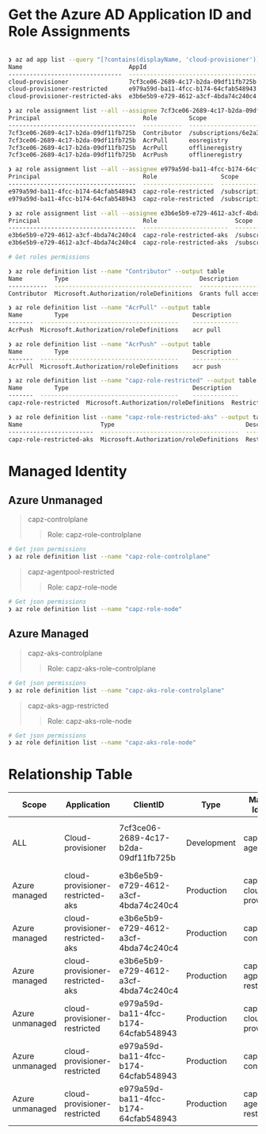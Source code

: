 # Get the Azure AD Application ID and Role Assignments

```bash

❯ az ad app list --query "[?contains(displayName, 'cloud-provisioner')].{name:displayName, appId:appId} | sort_by(@, &name)" --output table
Name                              AppId
--------------------------------  ------------------------------------
cloud-provisioner                 7cf3ce06-2689-4c17-b2da-09df11fb725b  
cloud-provisioner-restricted      e979a59d-ba11-4fcc-b174-64cfab548943  
cloud-provisioner-restricted-aks  e3b6e5b9-e729-4612-a3cf-4bda74c240c4  

❯ az role assignment list --all --assignee 7cf3ce06-2689-4c17-b2da-09df11fb725b --query "[].{Principal:principalName, Role:roleDefinitionName, Scope:scope}" --output table
Principal                             Role         Scope
------------------------------------  -----------  ---------------------------------------------------------------------------------------------------------------------------------------
7cf3ce06-2689-4c17-b2da-09df11fb725b  Contributor  /subscriptions/6e2a38cd-ef16-47b3-a75e-5a4960cedf65
7cf3ce06-2689-4c17-b2da-09df11fb725b  AcrPull      eosregistry
7cf3ce06-2689-4c17-b2da-09df11fb725b  AcrPull      offlineregistry
7cf3ce06-2689-4c17-b2da-09df11fb725b  AcrPush      offlineregistry

❯ az role assignment list --all --assignee e979a59d-ba11-4fcc-b174-64cfab548943 --query "[].{Principal:principalName, Role:roleDefinitionName, Scope:scope}" --output table
Principal                             Role                  Scope
------------------------------------  --------------------  -----------------------------------------------------------------------
e979a59d-ba11-4fcc-b174-64cfab548943  capz-role-restricted  /subscriptions/6e2a38cd-ef16-47b3-a75e-5a4960cedf65/resourceGroups/capz
e979a59d-ba11-4fcc-b174-64cfab548943  capz-role-restricted  /subscriptions/6e2a38cd-ef16-47b3-a75e-5a4960cedf65

❯ az role assignment list --all --assignee e3b6e5b9-e729-4612-a3cf-4bda74c240c4 --query "[].{Principal:principalName, Role:roleDefinitionName, Scope:scope}" --output table
Principal                             Role                      Scope
------------------------------------  ------------------------  -----------------------------------------------------------------------
e3b6e5b9-e729-4612-a3cf-4bda74c240c4  capz-role-restricted-aks  /subscriptions/6e2a38cd-ef16-47b3-a75e-5a4960cedf65/resourceGroups/capz
e3b6e5b9-e729-4612-a3cf-4bda74c240c4  capz-role-restricted-aks  /subscriptions/6e2a38cd-ef16-47b3-a75e-5a4960cedf65

# Get roles permissions

❯ az role definition list --name "Contributor" --output table
Name         Type                                     Description
-----------  ---------------------------------------  -------------------------------------------------------------------------------------------------------------------------------------------------------------------
Contributor  Microsoft.Authorization/roleDefinitions  Grants full access to manage all resources, but does not allow you to assign roles in Azure RBAC, manage assignments in Azure Blueprints, or share image galleries.

❯ az role definition list --name "AcrPull" --output table
Name         Type                                   Description
-------  ---------------------------------------    -------------
AcrPush  Microsoft.Authorization/roleDefinitions    acr pull

❯ az role definition list --name "AcrPush" --output table
Name         Type                                   Description
-------  ---------------------------------------    -------------
AcrPull  Microsoft.Authorization/roleDefinitions    acr push

❯ az role definition list --name "capz-role-restricted" --output table
Name         Type                                   Description
-------  ---------------------------------------    -------------
capz-role-restricted  Microsoft.Authorization/roleDefinitions  Restricted role for cloud-provisioner unmanaged

❯ az role definition list --name "capz-role-restricted-aks" --output table
Name                      Type                                     Description
------------------------  ---------------------------------------  ----------------------------
capz-role-restricted-aks  Microsoft.Authorization/roleDefinitions  Restricted role for cloud-provisioner aks

```

# Managed Identity

## Azure Unmanaged

> capz-controlplane  
>> Role: capz-role-controlplane
```bash
# Get json permissions
❯ az role definition list --name "capz-role-controlplane"
```

> capz-agentpool-restricted
>> Role: capz-role-node
```bash
# Get json permissions
❯ az role definition list --name "capz-role-node"
```

## Azure Managed

> capz-aks-controlplane  
>> Role: capz-aks-role-controlplane
```bash
# Get json permissions
❯ az role definition list --name "capz-aks-role-controlplane"
```

> capz-aks-agp-restricted
>> Role: capz-aks-role-node
```bash
# Get json permissions
❯ az role definition list --name "capz-aks-role-node"
```

# Relationship Table
| Scope   |	Application |	ClientID    |	Type	|   Managed Identity    |	Role    |	spec    |
| ---     |	---         |	---         |	---	|   ---                 |	---     |	---        |
| ALL	    |Cloud-provisioner|7cf3ce06-2689-4c17-b2da-09df11fb725b|Development|capz-agentpool|AcrPull, Managed Identity Operator, Contributor|credentials.azure.client_id|
| Azure managed|cloud-provisioner-restricted-aks|e3b6e5b9-e729-4612-a3cf-4bda74c240c4|Production|capz-aks-cloud-provisioner|capz-role-restricted-aks|credentials.azure.client_id|
| Azure managed|cloud-provisioner-restricted-aks|e3b6e5b9-e729-4612-a3cf-4bda74c240c4|Production|capz-aks-controlplane|capz-aks-role-controlplane|security.control_plane_identity|
| Azure managed|cloud-provisioner-restricted-aks|e3b6e5b9-e729-4612-a3cf-4bda74c240c4|Production|capz-aks-agp-restricted|capz-aks-role-node|security.nodes_identity|
| Azure unmanaged|cloud-provisioner-restricted|e979a59d-ba11-4fcc-b174-64cfab548943|Production|capz-cloud-provisioner|capz-role-restricted|credentials.azure.client_id|
| Azure unmanaged|cloud-provisioner-restricted|e979a59d-ba11-4fcc-b174-64cfab548943|Production|capz-controlplane|capz-role-controlplane|security.control_plane_identity|
| Azure unmanaged|cloud-provisioner-restricted|e979a59d-ba11-4fcc-b174-64cfab548943|Production|capz-agentpool-restricted|capz-role-node|security.nodes_identity|